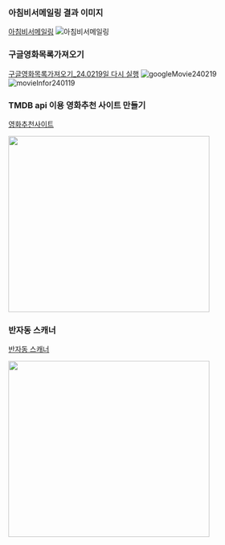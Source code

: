 ### 아침비서메일링 결과 이미지 
[아침비서메일링](https://github.com/connieYim/Jupyter/blob/main/%EC%95%84%EC%B9%A8%EB%B9%84%EC%84%9C%EB%A9%94%EC%9D%BC%EB%A7%81.ipynb)
![아침비서메일링](https://github.com/connieYim/Jupyter/assets/131242654/ae64ff9c-797c-41aa-bcc7-dbc8fe9cc17c)

### 구글영화목록가져오기
[구글영화목록가져오기_24.0219일 다시 실행](https://github.com/connieYim/Jupyter/blob/main/%EA%B5%AC%EA%B8%80%EC%98%81%ED%99%94%EB%AA%A9%EB%A1%9D%EA%B0%80%EC%A0%B8%EC%98%A4%EA%B8%B0.ipynb)
![googleMovie240219](https://github.com/connieYim/Jupyter/assets/131242654/c6c78013-749d-4d8a-9b2e-3475b8e4ce5a)
![movieInfor240119](https://github.com/connieYim/Jupyter/assets/131242654/37404fcf-c348-4e8b-8cc8-3c4eb1517f8c)

### TMDB api 이용 영화추천 사이트 만들기

[영화추천사이트](https://github.com/connieYim/Jupyter/blob/main/%EC%98%81%ED%99%94%EC%B6%94%EC%B2%9C(%EC%9D%B8%EA%B8%B0%EB%B3%84%2C%20%EC%8A%A4%ED%86%A0%EB%A6%AC%EB%B3%84%2C%20%EA%B0%90%EB%8F%85%EB%B3%84).ipynb)

<img src="https://github.com/connieYim/Jupyter/assets/131242654/b62f2587-3cdb-497b-a5f7-60e69eff96dd.mp4" width="400" height="350"/>


### 반자동 스캐너
[반자동 스캐너](https://github.com/connieYim/Jupyter/blob/main/%EB%B0%98%EC%9E%90%EB%8F%99%20%EB%AC%B8%EC%84%9C%20%EC%8A%A4%EC%BA%90%EB%84%88.ipynb)

<img src="https://github.com/connieYim/Jupyter/assets/131242654/021be315-203c-4316-948f-42f0dac6884e.mp4" width="400" height="350"/>





